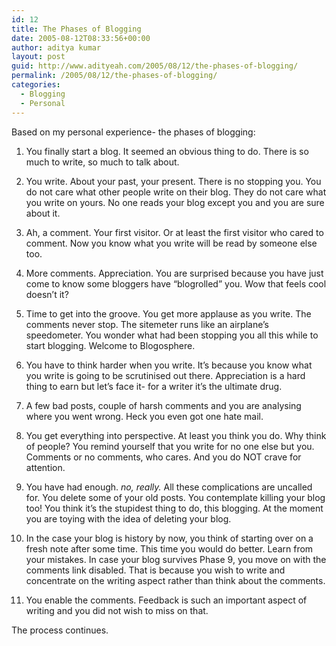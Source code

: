 ```yaml
---
id: 12
title: The Phases of Blogging
date: 2005-08-12T08:33:56+00:00
author: aditya kumar
layout: post
guid: http://www.adityeah.com/2005/08/12/the-phases-of-blogging/
permalink: /2005/08/12/the-phases-of-blogging/
categories:
  - Blogging
  - Personal
---
```

Based on my personal experience- the phases of blogging:

1. You finally start a blog. It seemed an obvious thing to do. There is so much to write, so much to talk about. 

2. You write. About your past, your present. There is no stopping you. You do not care what other people write on their blog. They do not care what you write on yours. No one reads your blog except you and you are sure about it.

3. Ah, a comment. Your first visitor. Or at least the first visitor who cared to comment. Now you know what you write will be read by someone else too. 

4. More comments. Appreciation. You are surprised because you have just come to know some bloggers have &#8220;blogrolled&#8221; you. Wow that feels cool doesn&#8217;t it? 

5. Time to get into the groove. You get more applause as you write. The comments never stop. The sitemeter runs like an airplane&#8217;s speedometer. You wonder what had been stopping you all this while to start blogging. Welcome to Blogosphere.

6. You have to think harder when you write. It&#8217;s because you know what you write is going to be scrutinised out there. Appreciation is a hard thing to earn but let&#8217;s face it- for a writer it&#8217;s the ultimate drug. 

7. A few bad posts, couple of harsh comments and you are analysing where you went wrong. Heck you even got one hate mail.

8. You get everything into perspective. At least you think you do. Why think of people? You remind yourself that you write for no one else but you. Comments or no comments, who cares. And you do NOT crave for attention. 

9. You have had enough. _no, really._ All these complications are uncalled for. You delete some of your old posts. You contemplate killing your blog too! You think it&#8217;s the stupidest thing to do, this blogging. At the moment you are toying with the idea of deleting your blog.

10. In the case your blog is history by now, you think of starting over on a fresh note after some time. This time you would do better. Learn from your mistakes. In case your blog survives Phase 9, you move on with the comments link disabled. That is because you wish to write and concentrate on the writing aspect rather than think about the comments.

11. You enable the comments. Feedback is such an important aspect of writing and you did not wish to miss on that.

The process continues.